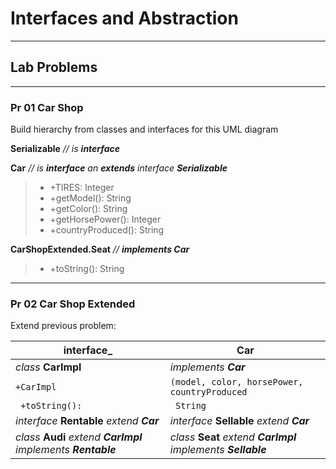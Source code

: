 # **Interfaces and Abstraction**
*********************************


## **Lab Problems**
-------------------


### **Pr 01 Car Shop**

Build hierarchy from classes and interfaces for this UML diagram

**Serializable** *// is __*interface*__*

**Car** *// is **interface** an **extends** interface **Serializable***

> - +TIRES: Integer
> - +getModel(): String
> - +getColor(): String
> - +getHorsePower(): Integer
> - +countryProduced(): String


**CarShopExtended.Seat** *// __*implements Car*__*

> - +toString(): String

************************************************************

### **Pr 02 Car Shop Extended**

Extend previous problem:

| **interface_** | **Car** |
| --- |  --- |
| _class_ **CarImpl**  | _implements_ **_Car_**|
|` +CarImpl ` | `(model, color, horsePower, countryProduced` |
|` +toString():`| ` String` |
| _interface_ **Rentable** _extend_ **_Car_** | _interface_ **Sellable** _extend_ **_Car_** |
| _class_ **Audi** _extend_ **_CarImpl_** _implements_ **_Rentable_** | _class_ **Seat** _extend_ **_CarImpl_** _implements_ **_Sellable_** |


